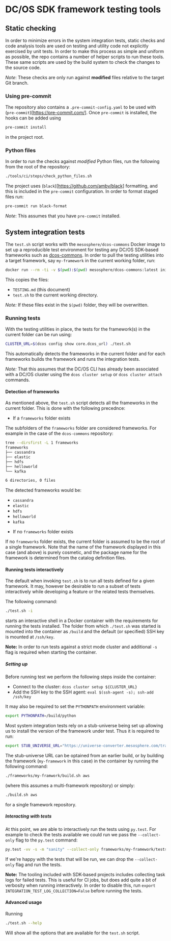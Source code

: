 # DC/OS SDK framework testing tools

## Static checking

In order to minimize errors in the system integration tests, static checks and code analysis tools are used on testing and utility code not explicitly exercised by unit tests. In order to make this process as simple and uniform as possible, the repo contains a number of helper scripts to run these tools. These same scripts are used by the build system to check the changes to the source code.

*Note*: These checks are only run against **modified** files relative to the target Git branch.

### Using pre-commit

The repository also contains a `.pre-commit-config.yaml` to be used with (`pre-commit`)[https://pre-commit.com/]. Once `pre-commit` is installed, the hooks can be added using
```bash
pre-commit install
```
in the project root.

### Python files

In order to run the checks against *modified* Python files, run the following from the root of the repository:
```bash
./tools/ci/steps/check_python_files.sh
```

The project uses (`black`)[https://github.com/ambv/black] formatting, and this is included in the `pre-commit` configuration. In order to format staged files run:
```bash
pre-commit run black-format
```

*Note*: This assumes that you have `pre-commit` installed.

## System integration tests

The `test.sh` script works with the `mesosphere/dcos-commons` Docker image to set up a reproducible test environment for testing any DC/OS SDK-based frameworks such as [dcos-commons](https://github.com/mesosphere/dcos-commons). In order to pull the testing utilities into a target framework, say `my-framework` in the current working folder, run:
```bash
docker run --rm -ti -v $(pwd):$(pwd) mesosphere/dcos-commons:latest init $(pwd)
```
This copies the files:
- `TESTING.md` (this document)
- `test.sh`
to the current working directory.

*Note:* If these files exist in the `$(pwd)` folder, they will be overwritten.

### Running tests
With the testing utilities in place, the tests for the framework(s) in the current folder can be run using:

```bash
CLUSTER_URL=$(dcos config show core.dcos_url) ./test.sh
```
This automatically detects the frameworks in the current folder and for each frameworks builds the framework and runs the integration tests.

*Note:* That this assumes that the DC/OS CLI has already been associated with a DC/OS cluster using the `dcos cluster setup` or `dcos cluster attach` commands.

#### Detection of frameworks
As mentioned above, the `test.sh` script detects all the frameworks in the current folder. This is done with the following precednce:

* If a `frameworks` folder exists

The subfolders of the `frameworks` folder are considered frameworks. For example in the case of the `dcos-commons` repository:
```bash
tree --dirsfirst -L 1 frameworks
frameworks
├── cassandra
├── elastic
├── hdfs
├── helloworld
└── kafka

6 directories, 0 files
```
The detected frameworks would be:
- `cassandra`
- `elastic`
- `hdfs`
- `helloworld`
- `kafka`

* If no `frameworks` folder exists

If no `frameworks` folder exists, the current folder is assumed to be the root of a single framework. Note that the name of the framework displayed in this case (and above) is purely cosmetic, and the package name for the framework is determined from the catalog definition files.

#### Running tests interactively

The default when invoking `test.sh` is to run all tests defined for a given framework. It may, however be desirable to run a subset of tests interactively while developing a feature or the related tests themselves.

The following command:
```bash
./test.sh -i
```
starts an interactive shell in a Docker container with the requirements for running the tests installed. The folder from which `./test.sh` was started is mounted into the container as `/build` and the default (or specified) SSH key is mounted at `/ssh/key`.

**Note:** In order to run tests against a strict mode cluster and additional `-s` flag is required when starting the container.

##### Setting up
Before running test we perform the following steps inside the container:
* Connect to the cluster: `dcos cluster setup ${CLUSTER_URL}`
* Add the SSH key to the SSH agent: `eval $(ssh-agent -s); ssh-add /ssh/key`

It may also be required to set the `PYTHONPATH` environment variable:
```bash
export PYTHONPATH=/build/python
```

Most system integration tests rely on a stub-universe being set up allowing us to install the version of the framework under test. Thus it is required to run:
```bash
export STUB_UNIVERSE_URL="https://universe-converter.mesosphere.com/transform?url=https://infinity-artifacts.s3.amazonaws.com/autodelete7d/my-framework/20180806-125351-sdEdQ7mRfHFXQzmT/stub-universe-my-framework.json
```
The stub-universe URL can be optained from an earlier build, or by building the framework (`my-framework` in this case) in the container by running the following command:
```bash
./frameworks/my-framwork/build.sh aws
```
(where this assumes a multi-framework repository)
or simply:
```bash
./build.sh aws
```
for a single framework repository.

##### Interacting with tests
At this point, we are able to interactively run the tests using `py.test`. For example to check the tests available we could run we pass the `--collect-only` flag to the `py.test` command:
```bash
py.test -vv -s -m "sanity" --collect-only frameworks/my-framework/tests
```

If we're happy with the tests that will be run, we can drop the `--collect-only` flag and run the tests.

**Note:** The tooling included with SDK-based projects includes collecting task logs for failed tests. This is useful for CI jobs, but does add quite a bit of verbosity when running interactively. In order to disable this, run `export INTEGRATION_TEST_LOG_COLLECTION=False` before running the tests.

#### Advanced usage
Running
```bash
./test.sh --help
```
Will show all the options that are available for the `test.sh` script.
